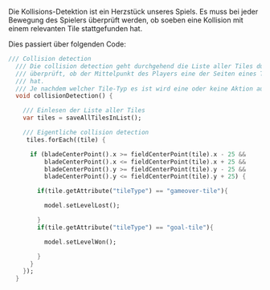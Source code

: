 Die Kollisions-Detektion ist ein Herzstück unseres Spiels. Es muss bei jeder Bewegung des Spielers überprüft werden, ob soeben eine Kollision mit einem relevanten Tile stattgefunden hat.  

Dies passiert über folgenden Code:  

```dart
/// Collision detection
  /// Die collision detection geht durchgehend die Liste aller Tiles durch und
  /// überprüft, ob der Mittelpunkt des Players eine der Seiten eines Tiles berührt
  /// hat.
  /// Je nachdem welcher Tile-Typ es ist wird eine oder keine Aktion ausgeführt.
  void collisionDetection() {

    /// Einlesen der Liste aller Tiles
    var tiles = saveAllTilesInList();

    /// Eigentliche collision detection
     tiles.forEach((tile) {

      if (bladeCenterPoint().x >= fieldCenterPoint(tile).x - 25 &&
          bladeCenterPoint().x <= fieldCenterPoint(tile).x + 25 &&
          bladeCenterPoint().y >= fieldCenterPoint(tile).y - 25 &&
          bladeCenterPoint().y <= fieldCenterPoint(tile).y + 25) {

        if(tile.getAttribute("tileType") == "gameover-tile"){

          model.setLevelLost();

        }
        if(tile.getAttribute("tileType") == "goal-tile"){

          model.setLevelWon();

        }
      }
    });
  }
```